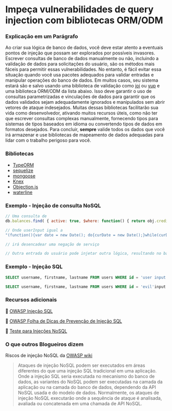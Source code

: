 # Impeça vulnerabilidades de query injection com bibliotecas ORM/ODM

### Explicação em um Parágrafo

Ao criar sua lógica de banco de dados, você deve estar atento a eventuais pontos de injeção que possam ser explorados por possíveis invasores.  Escrever consultas de banco de dados manualmente ou não, incluindo a validação de dados para solicitações do usuário, são os métodos mais fáceis para permitir essas vulnerabilidades. No entanto, é fácil evitar essa situação quando você usa pacotes adequados para validar entradas e manipular operações do banco de dados. Em muitos casos, seu sistema estará são e salvo usando uma biblioteca de validação como
[joi](https://github.com/hapijs/joi) ou [yup](https://github.com/jquense/yup) e uma biblioteca ORM/ODM da lista abaixo. Isso deve garantir o uso de consultas parametrizadas e vinculações de dados para garantir que os dados validados sejam adequadamente ignorados e manipulados sem abrir vetores de ataque indesejados. Muitas dessas bibliotecas facilitarão sua vida como desenvolvedor, ativando muitos recursos úteis, como não ter que escrever consultas complexas manualmente, fornecendo tipos para sistemas de tipos baseados em idioma ou convertendo tipos de dados em formatos desejados. Para concluir, __sempre__ valide todos os dados que você irá armazenar e use bibliotecas de mapeamento de dados adequadas para lidar com o trabalho perigoso para você.

### Bibliotecas

- [TypeORM](https://github.com/typeorm/typeorm)
- [sequelize](https://github.com/sequelize/sequelize)
- [mongoose](https://github.com/Automattic/mongoose)
- [Knex](https://github.com/tgriesser/knex)
- [Objection.js](https://github.com/Vincit/objection.js)
- [waterline](https://github.com/balderdashy/waterline)

### Exemplo - Injeção de consulta NoSQL

```javascript
// Uma consulta de
db.balances.find( { active: true, $where: function() { return obj.credits - obj.debits < userInput; } } );

// Onde userInput igual a
"(function(){var date = new Date(); do{curDate = new Date();}while(curDate-date<10000); return Math.max();})()"

// irá desencadear uma negação de serviço

// Outra entrada do usuário pode injetar outra lógica, resultando no banco de dados expondo dados sensíveis
```

### Exemplo - Injeção SQL

```sql
SELECT username, firstname, lastname FROM users WHERE id = 'user input';

SELECT username, firstname, lastname FROM users WHERE id = 'evil'input';
```

### Recursos adicionais

🔗 [OWASP Injeção SQL](https://www.owasp.org/index.php/SQL_Injection)

🔗 [OWASP Folha de Dicas de Prevenção de Injeção SQL](https://github.com/OWASP/CheatSheetSeries)

🔗 [Teste para Injeções NoSQL](https://www.owasp.org/index.php/Testing_for_NoSQL_injection)

### O que outros Blogueiros dizem

Riscos de injeção NoSQL da [OWASP wiki](https://www.owasp.org/index.php/Testing_for_NoSQL_injection)

> Ataques de injeção NoSQL podem ser executados em áreas diferentes do que uma injeção SQL tradicional em uma aplicação. Onde a injeção SQL seria executada no mecanismo do banco de dados, as variantes do NoSQL podem ser executadas na camada da aplicação ou na camada do banco de dados, dependendo da API NoSQL usada e do modelo de dados. Normalmente, os ataques de injeção NoSQL executarão onde a sequência de ataque é analisada, avaliada ou concatenada em uma chamada de API NoSQL.
